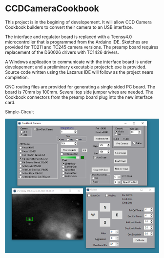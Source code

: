 # CCDCameraCookbook

This project is in the begining of developement. It will allow CCD Camera Cookbook builders to
convert their camera to an USB interface. 

The interface and regulator board is replaced with a Teensy4.0 microcontroller that is 
programmed from the Arduino IDE. Sketches are provided for TC211 and TC245 camera versions.
The preamp board requires replacement of the DS0026 drivers with TC1426 drivers.

A Windows application to communicate with the interface board is under developement and a preliminary
executable projectcb.exe is provided. Source code written using the Lazarus IDE will follow as
the project nears completion.

CNC routing files are provided for generating a single sided PC board. The board is 70mm by 100mm.
Several top side jumper wires are needed. The Cookbook connectors from the preamp board plug into
the new interface card.

Simple-Circuit

![](./sreen_shot.png)
